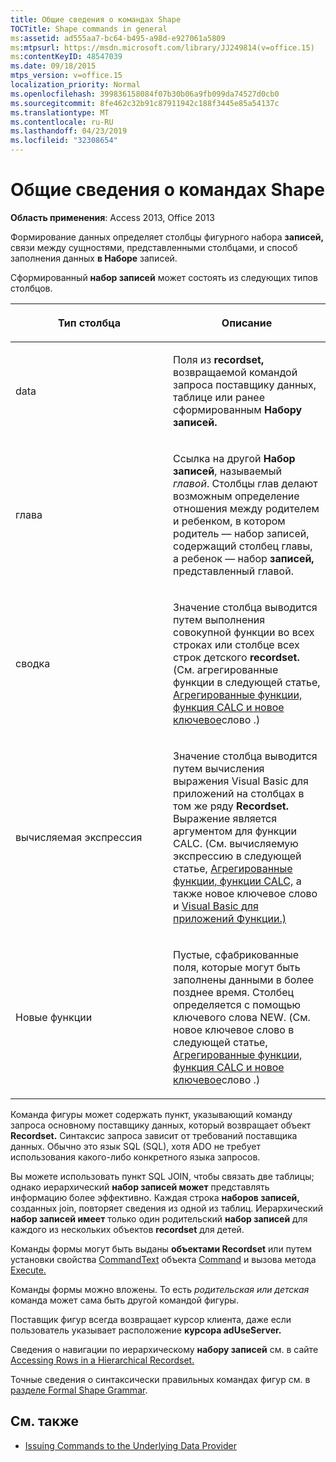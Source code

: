 ```yaml
---
title: Общие сведения о командах Shape
TOCTitle: Shape commands in general
ms:assetid: ad555aa7-bc64-b495-a98d-e927061a5809
ms:mtpsurl: https://msdn.microsoft.com/library/JJ249814(v=office.15)
ms:contentKeyID: 48547039
ms.date: 09/18/2015
mtps_version: v=office.15
localization_priority: Normal
ms.openlocfilehash: 399836158084f07b30b06a9fb099da74527d0cb0
ms.sourcegitcommit: 8fe462c32b91c87911942c188f3445e85a54137c
ms.translationtype: MT
ms.contentlocale: ru-RU
ms.lasthandoff: 04/23/2019
ms.locfileid: "32308654"
---
```

# <a name="shape-commands-in-general"></a>Общие сведения о командах Shape

**Область применения**: Access 2013, Office 2013

Формирование данных определяет столбцы фигурного набора **записей,** связи между сущностями, представленными столбцами, и способ заполнения данных **в Наборе** записей.

Сформированный **набор записей** может состоять из следующих типов столбцов.

<table>
<colgroup>
<col style="width: 50%" />
<col style="width: 50%" />
</colgroup>
<thead>
<tr class="header">
<th><p>Тип столбца</p></th>
<th><p>Описание</p></th>
</tr>
</thead>
<tbody>
<tr class="odd">
<td><p>data</p></td>
<td><p>Поля из <strong>recordset,</strong> возвращаемой командой запроса поставщику данных, таблице или ранее сформированным <strong>Набору записей.</strong></p></td>
</tr>
<tr class="even">
<td><p>глава</p></td>
<td><p>Ссылка на другой <strong>Набор записей</strong>, называемый <em>главой</em>. Столбцы глав делают возможным <em></em> определение отношения между <em></em> родителем и ребенком, в <em></em> котором родитель — набор записей, содержащий столбец главы, а ребенок — набор <strong>записей,</strong> представленный главой. <strong></strong></p></td>
</tr>
<tr class="odd">
<td><p>сводка</p></td>
<td><p>Значение столбца выводится путем выполнения <em></em> совокупной функции во всех строках или столбце всех строк детского <strong>recordset.</strong> (См. агрегированные функции в следующей статье, <a href="aggregate-functions-the-calc-function-and-the-new-keyword.md">Агрегированные функции, функция CALC и новое ключевое</a>слово .)</p></td>
</tr>
<tr class="even">
<td><p>вычисляемая экспрессия</p></td>
<td><p>Значение столбца выводится путем вычисления выражения Visual Basic для приложений на столбцах в том же ряду <strong>Recordset.</strong> Выражение является аргументом для функции CALC. (См. вычисляемую экспрессию в следующей статье, <a href="aggregate-functions-the-calc-function-and-the-new-keyword.md">Агрегированные функции, функции CALC,</a> а также новое ключевое слово и <a href="visual-basic-for-applications-functions.md">Visual Basic для приложений Функции.)</a></p></td>
</tr>
<tr class="odd">
<td><p>Новые функции</p></td>
<td><p>Пустые, сфабрикованные поля, которые могут быть заполнены данными в более позднее время. Столбец определяется с помощью ключевого слова NEW. (См. новое ключевое слово в следующей статье, <a href="aggregate-functions-the-calc-function-and-the-new-keyword.md">Агрегированные функции, функция CALC и новое ключевое</a>слово .)</p></td>
</tr>
</tbody>
</table>


Команда фигуры может содержать пункт, указывающий команду запроса основному поставщику данных, который возвращает объект **Recordset.** Синтаксис запроса зависит от требований поставщика данных. Обычно это язык SQL (SQL), хотя ADO не требует использования какого-либо конкретного языка запросов.

Вы можете использовать пункт SQL JOIN, чтобы связать две таблицы; однако иерархический **набор записей может** представлять информацию более эффективно. Каждая строка **наборов записей,** созданных join, повторяет сведения из одной из таблиц. Иерархический **набор записей имеет** только один родительский **набор записей** для каждого из нескольких объектов **recordset** для детей.

Команды формы могут быть выданы **объектами Recordset** или путем установки свойства [CommandText](commandtext-property-ado.md) объекта [Command](command-object-ado.md) и вызова метода [Execute.](https://docs.microsoft.com/office/vba/access/concepts/miscellaneous/execute-method-ado-command)

Команды формы можно вложены. То есть *родительская или* *детская* команда может сама быть другой командой фигуры.

Поставщик фигур всегда возвращает курсор клиента, даже если пользователь указывает расположение **курсора adUseServer.**

Сведения о навигации по иерархическому **набору записей** см. в сайте [Accessing Rows in a Hierarchical Recordset.](accessing-rows-in-a-hierarchical-recordset.md)

Точные сведения о синтаксически правильных командах фигур см. в [разделе Formal Shape Grammar](formal-shape-grammar.md).

## <a name="see-also"></a>См. также

- [Issuing Commands to the Underlying Data Provider](issuing-commands-to-the-underlying-data-provider.md)

